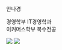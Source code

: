 안나경

경영학부 IT경영학과<br />
이커머스학부 복수전공

<a href="https://instagram.com/ahnnakyung?igshid=MmIzYWVlNDQ5Yg=="></a>
<img src="https://i.postimg.cc/qBnJ2k1D/image.jpg">
<img src="https://i.postimg.cc/6QSRSWJ4/image.jpg">
